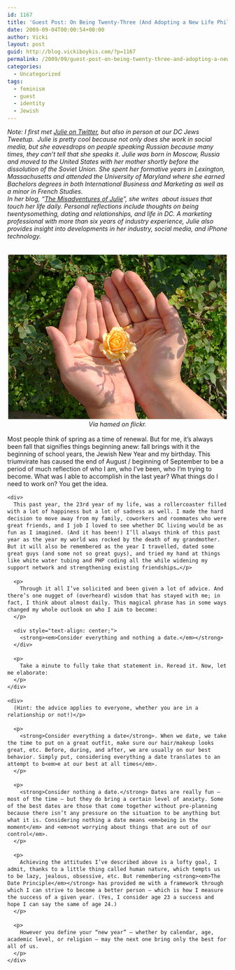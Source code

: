 ```yaml
---
id: 1167
title: 'Guest Post: On Being Twenty-Three (And Adopting a New Life Philosophy)'
date: 2009-09-04T00:00:54+00:00
author: Vicki
layout: post
guid: http://blog.vickiboykis.com/?p=1167
permalink: /2009/09/guest-post-on-being-twenty-three-and-adopting-a-new-life-philosophy/
categories:
  - Uncategorized
tags:
  - feminism
  - guest
  - identity
  - Jewish
---
```

<div id=":1o4">
  <em>Note: I first met <a href="http://twitter.com/julieminevich">Julie on Twitter</a>, but also in person at our DC Jews Tweetup.  Julie is pretty cool because not only does she work in social media, but she eavesdrops on people speaking Russian because many times, they can&#8217;t tell that she speaks it. </em><em>Julie was born in Moscow, Russia and moved to the United States with her mother shortly before the dissolution of the Soviet Union. She spent her formative years in Lexington, Massachusetts and attended the University of Maryland where she earned Bachelors degrees in both International Business and Marketing as well as a minor in French Studies.</em>
</div>

<div>
</div>

<div>
  <div>
    <em> In her blog, “</em><a href="http://www.julieminevich.com/" target="_blank"><em>The Misadventures of Julie</em></a><em>”, she writes  about issues that touch her life daily. Personal reflections include thoughts on being twentysomething, dating and relationships, and life in DC. A marketing professional with more than six years of industry experience, Julie also provides insight into developments in her industry, social media, and iPhone technology.</em>
  </div>
  
  <div>
    <em><br /> </em>
  </div>
</div>

<div>
  <em><br /> </em>
</div>

<div style="text-align: center;">
  <em><a href="https://raw.githubusercontent.com/veekaybee/wlb/gh-pages/assets/images/2009/09/277221852_476e8916f0.jpg"><img class="aligncenter size-full wp-image-1170" title="277221852_476e8916f0" src="https://raw.githubusercontent.com/veekaybee/wlb/gh-pages/assets/images/2009/09/277221852_476e8916f0.jpg" alt="277221852_476e8916f0" width="500" height="375" /></a>Via hamed on flickr.<br /> </em>
</div>

<div>
  <em><br /> </em>
</div>

<div id=":1o4">
  <div>
    Most people think of spring as a time of renewal. But for me, it’s always been fall that signifies things beginning anew: fall brings with it the beginning of school years, the Jewish New Year and my birthday. This triumvirate has caused the end of August / beginning of September to be a period of much reflection of who I am, who I’ve been, who I’m trying to become. What was I able to accomplish in the last year? What things do I need to work on? You get the idea.</p> 
    
    <div>
      This past year, the 23rd year of my life, was a rollercoaster filled with a lot of happiness but a lot of sadness as well. I made the hard decision to move away from my family, coworkers and roommates who were great friends, and I job I loved to see whether DC living would be as fun as I imagined. (And it has been!) I’ll always think of this past year as the year my world was rocked by the death of my grandmother. But it will also be remembered as the year I travelled, dated some great guys (and some not so great guys), and tried my hand at things like white water tubing and PHP coding all the while widening my support network and strengthening existing friendships…</p> 
      
      <p>
        Through it all I’ve solicited and been given a lot of advice. And there’s one nugget of (overheard) wisdom that has stayed with me; in fact, I think about almost daily. This magical phrase has in some ways changed my whole outlook on who I aim to become:
      </p>
      
      <div style="text-align: center;">
        <strong><em>Consider everything and nothing a date.</em></strong>
      </div>
      
      <p>
        Take a minute to fully take that statement in. Reread it. Now, let me elaborate:
      </p>
    </div>
    
    <div>
      (Hint: the advice applies to everyone, whether you are in a relationship or not!)</p> 
      
      <p>
        <strong>Consider everything a date</strong>. When we date, we take the time to put on a great outfit, make sure our hair/makeup looks great, etc. Before, during, and after, we are usually on our best behavior. Simply put, considering everything a date translates to an attempt to b<em>e at our best at all times</em>.
      </p>
      
      <p>
        <strong>Consider nothing a date.</strong> Dates are really fun – most of the time – but they do bring a certain level of anxiety. Some of the best dates are those that come together without pre-planning because there isn’t any pressure on the situation to be anything but what it is. Considering nothing a date means <em>being in the moment</em> and <em>not worrying about things that are out of our control</em>.
      </p>
      
      <p>
        Achieving the attitudes I’ve described above is a lofty goal, I admit, thanks to a little thing called human nature, which tempts us to be lazy, jealous, obsessive, etc. But remembering <strong><em>The Date Principle</em></strong> has provided me with a framework through which I can strive to become a better person – which is how I measure the success of a given year. (Yes, I consider age 23 a success and hope I can say the same of age 24.)
      </p>
      
      <p>
        However you define your “new year” – whether by calendar, age, academic level, or religion – may the next one bring only the best for all of us.
      </p>
    </div>
  </div>
</div>